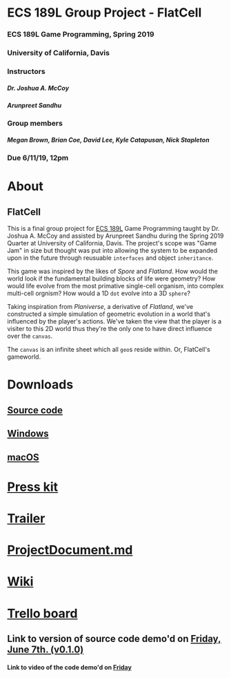 # ECS 189L Group Project - FlatCell 
### ECS 189L Game Programming, Spring 2019
### University of California, Davis
### Instructors 
##### Dr. Joshua A. McCoy
##### Arunpreet Sandhu
### Group members 
##### Megan Brown, Brian Coe, David Lee, Kyle Catapusan, Nick Stapleton
### Due 6/11/19, 12pm

# About
## FlatCell
This is a final group project for [ECS 189L](https://github.com/dr-jam/ECS189L/) Game Programming taught by Dr. Joshua A. McCoy and
assisted by Arunpreet Sandhu during the Spring 2019 Quarter at University of California, Davis. The project's scope was "Game Jam" 
in size but thought was put into allowing the system to be expanded upon in the future through reusuable `interfaces` and
object `inheritance`. 

This game was inspired by the likes of *Spore* and *Flatland*. How would the world look if the fundamental building blocks of life were
geometry? How would life evolve from the most primative single-cell organism, into complex multi-cell orgnism? How would a 1D `dot`
evolve into a 3D `sphere`?

Taking inspiration from *Planiverse*, a derivative of *Flatland*, we've constructed a simple simulation of geometric evolution in 
a world that's influenced by the player's actions. We've taken the view that the player is a visiter to this 2D world thus they're
the only one to have direct influence over the `canvas`.

The `canvas` is an infinite sheet which all `geo`s reside within. Or, FlatCell's gameworld.

# Downloads
## [Source code](https://github.com/nhstaple/FlatCell/releases/tag/v1.0.0)
## [Windows](https://github.com/nhstaple/FlatCell/releases/download/v1.0.0/FlatCell.Win.zip)
## [macOS](https://github.com/nhstaple/FlatCell/releases/download/v1.0.0/FlatCell.macOS.app.zip)

# [Press kit](https://nhstaple.github.io/FlatCell/)
# [Trailer](https://drive.google.com/file/d/1uV2ZAV5FoKvD1dfD0247UjOSvw1lvcT3/view?usp=sharing)
# [ProjectDocument.md](https://github.com/nhstaple/FlatCell/blob/master/ProjectDocument.md)
# [Wiki](https://github.com/nhstaple/FlatCell/wiki)
# [Trello board](https://github.com/nhstaple/FlatCell/projects/1)
## Link to version of source code demo'd on [Friday, June 7th. (v0.1.0)](https://github.com/nhstaple/FlatCell/releases/tag/v0.1.0)
#### Link to video of the code demo'd on [Friday](https://youtu.be/XjD1UQBSkIQ)
